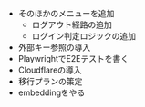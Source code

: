 - そのほかのメニューを追加
  - ログアウト経路の追加
  - ログイン判定ロジックの追加
- 外部キー参照の導入
- PlaywrightでE2Eテストを書く
- Cloudflareの導入
- 移行プランの策定
- embeddingをやる